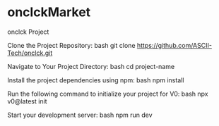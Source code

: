 # onclckMarket

onclck Project

Clone the Project Repository:
bash
git clone https://github.com/ASCII-Tech/onclck.git

Navigate to Your Project Directory:
bash
cd project-name

Install the project dependencies using npm:
bash
npm install

Run the following command to initialize your project for V0:
bash
npx v0@latest init

Start your development server:
bash
npm run dev
